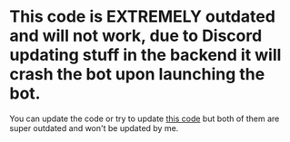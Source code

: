 # This code is EXTREMELY outdated and will not work, due to Discord updating stuff in the backend it will crash the bot upon launching the bot. 
You can update the code or try to update [this code](https://github.com/elara-bots-archived/PublicBot-Cmdo) but both of them are super outdated and won't be updated by me. 
